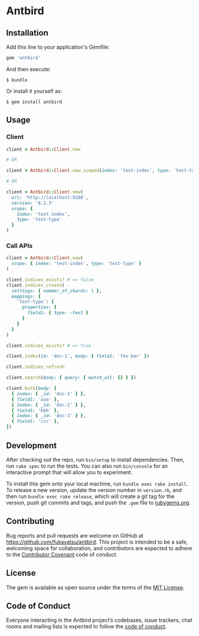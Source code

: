 # Antbird


## Installation

Add this line to your application's Gemfile:

```ruby
gem 'antbird'
```

And then execute:

    $ bundle

Or install it yourself as:

    $ gem install antbird

## Usage

### Client

```ruby
client = Antbird::Client.new

# OR

client = Antbird::Client.new.scoped(index: 'test-index', type: 'test-type')

# OR

client = Antbird::Client.new(
  url: 'http://localhost:9200',
  version: '6.2.3'
  scope: {
    index: 'test-index',
    type: 'test-type'
  }
)
```

### Call APIs

```ruby
client = Antbird::Client.new(
  scope: { index: 'test-index', type: 'test-type' }
)

client.indices_exists? # => false
client.indices_create(
  settings: { number_of_shards: 1 },
  mappings: {
    'test-type': {
      properties: {
        field1: { type: :text }
      }
    }
  }
)

client.indices_exists? # => true

client.index(id: 'doc-1', body: { field1: 'foo bar' })

client.indices_refresh

client.search(body: { query: { match_all: {} } })

client.bulk(body: [
  { index: { _id: 'doc-1' } },
  { field1: 'aaa' },
  { index: { _id: 'doc-2' } },
  { field1: 'bbb' },
  { index: { _id: 'doc-3' } },
  { field1: 'ccc' },
])
```

## Development

After checking out the repo, run `bin/setup` to install dependencies. Then, run `rake spec` to run the tests. You can also run `bin/console` for an interactive prompt that will allow you to experiment.

To install this gem onto your local machine, run `bundle exec rake install`. To release a new version, update the version number in `version.rb`, and then run `bundle exec rake release`, which will create a git tag for the version, push git commits and tags, and push the `.gem` file to [rubygems.org](https://rubygems.org).

## Contributing

Bug reports and pull requests are welcome on GitHub at https://github.com/fukayatsu/antbird. This project is intended to be a safe, welcoming space for collaboration, and contributors are expected to adhere to the [Contributor Covenant](http://contributor-covenant.org) code of conduct.

## License

The gem is available as open source under the terms of the [MIT License](https://opensource.org/licenses/MIT).

## Code of Conduct

Everyone interacting in the Antbird project’s codebases, issue trackers, chat rooms and mailing lists is expected to follow the [code of conduct](https://github.com/fukayatsu/antbird/blob/master/CODE_OF_CONDUCT.md).
